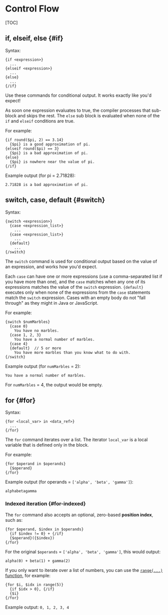 # Control Flow

[TOC]

## if, elseif, else {#if}

Syntax:

```soy
{if <expression>}
  ...
{elseif <expression>}
  ...
{else}
  ...
{/if}
```

Use these commands for conditional output. It works exactly like you'd expect!

As soon one expression evaluates to true, the compiler processes that sub-block
and skips the rest. The `else` sub block is evaluated when none of the `if` and
`elseif` conditions are true.

For example:

```soy
{if round($pi, 2) == 3.14}
  {$pi} is a good approximation of pi.
{elseif round($pi) == 3}
  {$pi} is a bad approximation of pi.
{else}
  {$pi} is nowhere near the value of pi.
{/if}
```

Example output (for pi = 2.71828):

```
2.71828 is a bad approximation of pi.
```

## switch, case, default {#switch}

Syntax:

```soy
{switch <expression>}
  {case <expression_list>}
    ...
  {case <expression_list>}
    ...
  {default}
    ...
{/switch}
```

The `switch` command is used for conditional output based on the value of an
expression, and works how you'd expect.

Each `case` can have one or more expressions (use a comma-separated list if you
have more than one), and the `case` matches when any one of its expressions
matches the value of the `switch` expression. `{default}` executes only when
none of the expressions from the `case` statements match the `switch`
expression. Cases with an empty body do not "fall through" as they might in Java
or JavaScript.

For example:

```soy
{switch $numMarbles}
  {case 0}
    You have no marbles.
  {case 1, 2, 3}
    You have a normal number of marbles.
  {case 4}
  {default}  // 5 or more
    You have more marbles than you know what to do with.
{/switch}
```

Example output (for `numMarbles` = 2):

```
You have a normal number of marbles.
```

For `numMarbles` = 4, the output would be empty.

## for {#for}

Syntax:

```soy
{for <local_var> in <data_ref>}
  ...
{/for}
```

The `for` command iterates over a list. The iterator `local_var` is a local
variable that is defined only in the block.

For example:

```soy
{for $operand in $operands}
  {$operand}
{/for}
```

Example output (for operands = `['alpha', 'beta', 'gamma']`):

```
alphabetagamma
```

### Indexed iteration {#for-indexed}

The `for` command also accepts an optional, zero-based **position index**, such
as:

```soy
{for $operand, $index in $operands}
  {if $index != 0} + {/if}
  {$operand}({$index})
{/for}
```

For the original `$operands` = `['alpha', 'beta', 'gamma']`, this would output:

```
alpha(0) + beta(1) + gamma(2)
```

If you only want to iterate over a list of numbers, you can use the
[`range(...)` function](functions.md#range), for example:

```soy
{for $i, $idx in range(5)}
  {if $idx > 0}, {/if}
  {$i}
{/for}
```

Example output: `0, 1, 2, 3, 4`
